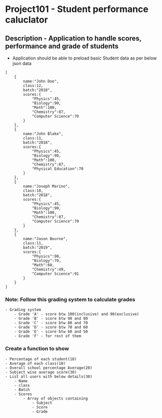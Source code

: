 # Project101 - Student performance caluclator

## Description - Application to handle scores, performance and grade of students

- Application should be able to preload basic Student data as per below json data
```
[
    {
        name:"John Doe",
        class:12,
        batch:"2018",
        scores:{
            "Physics":45,
            "Biology":90,
            "Math":100,
            "Chemistry":87,
            "Computer Science":70
        }
    },
    {
        name:"John Blake",
        class:11,
        batch:"2018",
        scores:{
            "Physics":45,
            "Biology":90,
            "Math":100,
            "Chemistry":87,
            "Physical Education":70
        }
    },
    {
        name:"Joseph Marino",
        class:10,
        batch:"2018",
        scores:{
            "Physics":45,
            "Biology":90,
            "Math":100,
            "Chemistry":87,
            "Computer Science":70
        }
    },
    {
        name:"Jason Bourne",
        class:11,
        batch:"2019",
        scores:{
            "Physics":90,
            "Biology":70,
            "Math":60,
            "Chemistry":49,
            "Computer Science":91
        }
    }
]
```

### Note: Follow this grading system to calculate grades
    - Grading system
        - Grade 'A' - score btw 100(inclusive) and 90(exclusive)
        - Grade 'B' - score btw 90 and 80
        - Grade 'C' - score btw 80 and 70
        - Grade 'D' - score btw 70 and 60
        - Grade 'E' - score btw 60 and 50
        - Grade 'F' - for rest of them

### Create a function to show 
    - Percentage of each student(10)
    - Average of each class(10)
    - Overall school percentage Average(20)
    - Subject wise average score(30)
    - List all users with below details(30)
        - Name
        - class
        - Batch
        - Scores
            - Array of objects containing
                - Subject 
                - Score
                - Grade

